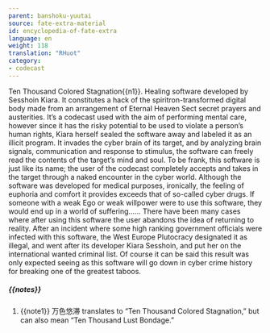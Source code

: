 ```yaml
---
parent: banshoku-yuutai
source: fate-extra-material
id: encyclopedia-of-fate-extra
language: en
weight: 118
translation: "RHuot"
category:
- codecast
---
```


Ten Thousand Colored Stagnation{{n1}}.
Healing software developed by Sesshoin Kiara.
It constitutes a hack of the spiritron-transformed digital body made from an arrangement of Eternal Heaven Sect secret prayers and austerities.
It’s a codecast used with the aim of performing mental care, however since it has the risky potential to be used to violate a person’s human rights, Kiara herself sealed the software away and labeled it as an illicit program.
It invades the cyber brain of its target, and by analyzing brain signals, communication and response to stimulus, the software can freely read the contents of the target’s mind and soul.
To be frank, this software is just like its name; the user of the codecast completely accepts and takes in the target through a naked encounter in the cyber world.
Although the software was developed for medical purposes, ironically, the feeling of euphoria and comfort it provides exceeds that of so-called cyber drugs. If someone with a weak Ego or weak willpower were to use this software, they would end up in a world of suffering…… There have been many cases where after using this software the user abandons the idea of returning to reality.
After an incident where some high ranking government officials were infected with this software, the West Europe Plutocracy designated it as illegal, and went after its developer Kiara Sesshoin, and put her on the international wanted criminal list.
Of course it can be said this result was only expected seeing as this software will go down in cyber crime history for breaking one of the greatest taboos.

##### {{notes}}

1. {{note1}} 万色悠滞 translates to “Ten Thousand Colored Stagnation,” but can also mean “Ten Thousand Lust Bondage.”
